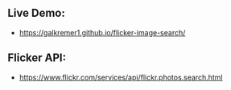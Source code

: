 ## Live Demo:
- https://galkremer1.github.io/flicker-image-search/
## Flicker API:
- https://www.flickr.com/services/api/flickr.photos.search.html
